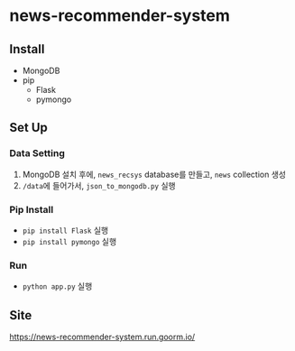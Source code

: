 # news-recommender-system

## Install
- MongoDB
- pip
  - Flask
  - pymongo

## Set Up
### Data Setting
1. MongoDB 설치 후에, `news_recsys` database를 만들고, `news` collection 생성
2. `/data`에 들어가서, `json_to_mongodb.py` 실행
### Pip Install
- `pip install Flask` 실행
- `pip install pymongo` 실행
### Run
- `python app.py` 실행

## Site
https://news-recommender-system.run.goorm.io/
